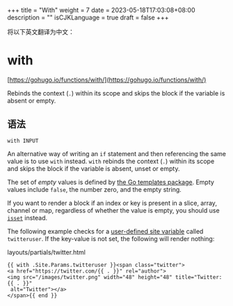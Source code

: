 +++
title = "With"
weight = 7
date = 2023-05-18T17:03:08+08:00
description = ""
isCJKLanguage = true
draft = false
+++

将以下英文翻译为中文：
# with

[https://gohugo.io/functions/with/](https://gohugo.io/functions/with/)

Rebinds the context (`.`) within its scope and skips the block if the variable is absent or empty.

## 语法

```
with INPUT
```

An alternative way of writing an `if` statement and then referencing the same value is to use `with` instead. `with` rebinds the context (`.`) within its scope and skips the block if the variable is absent, unset or empty.

The set of *empty* values is defined by [the Go templates package](https://golang.org/pkg/text/template/). Empty values include `false`, the number zero, and the empty string.

If you want to render a block if an index or key is present in a slice, array, channel or map, regardless of whether the value is empty, you should use [`isset`](https://gohugo.io/functions/isset) instead.

The following example checks for a [user-defined site variable](https://gohugo.io/variables/site/) called `twitteruser`. If the key-value is not set, the following will render nothing:

layouts/partials/twitter.html



```go-html-template
{{ with .Site.Params.twitteruser }}<span class="twitter">
<a href="https://twitter.com/{{ . }}" rel="author">
<img src="/images/twitter.png" width="48" height="48" title="Twitter: {{ . }}"
 alt="Twitter"></a>
</span>{{ end }}
```
